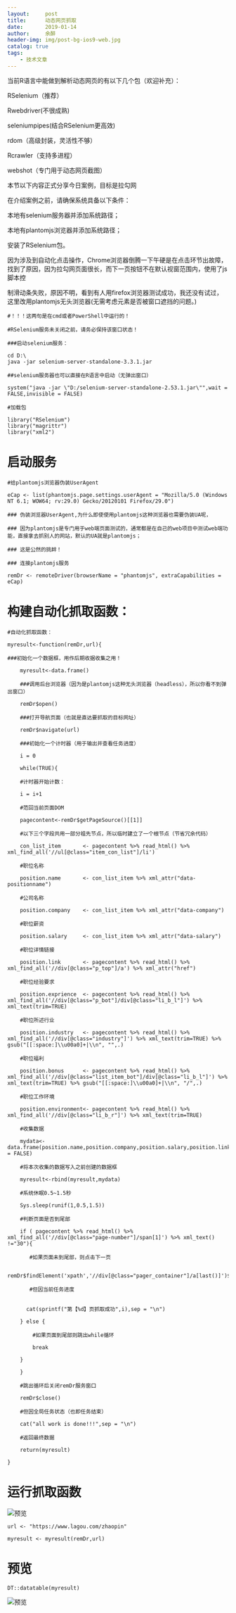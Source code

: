 ```yaml
---
layout:     post
title:      动态网页抓取
date:       2019-01-14
author:     余醉
header-img: img/post-bg-ios9-web.jpg
catalog: true
tags:
    - 技术文章
---
```


当前R语言中能做到解析动态网页的有以下几个包（欢迎补充）：

RSelenium（推荐）

Rwebdriver(不很成熟)

seleniumpipes(结合RSelenium更高效)

rdom（高级封装，灵活性不够）

Rcrawler（支持多进程）

webshot（专门用于动态网页截图）

本节以下内容正式分享今日案例，目标是拉勾网

在介绍案例之前，请确保系统具备以下条件：

本地有selenium服务器并添加系统路径；

本地有plantomjs浏览器并添加系统路径；

安装了RSelenium包。

因为涉及到自动化点击操作，Chrome浏览器倒腾一下午硬是在点击环节出故障，找到了原因，因为拉勾网页面很长，而下一页按钮不在默认视窗范围内，使用了js脚本控

制滑动条失败，原因不明，看到有人用firefox浏览器测试成功，我还没有试过，这里改用plantomjs无头浏览器(无需考虑元素是否被窗口遮挡的问题。)

	#！！！这两句是在cmd或者PowerShell中运行的！

	#RSelenium服务未关闭之前，请务必保持该窗口状态！

	###启动selenium服务：

	cd D:\
	java -jar selenium-server-standalone-3.3.1.jar

	##selenium服务器也可以直接在R语言中启动（无弹出窗口）

	system("java -jar \"D:/selenium-server-standalone-2.53.1.jar\"",wait = FALSE,invisible = FALSE)

	#加载包

	library("RSelenium")
	library("magrittr")
	library("xml2")

# 启动服务

	#给plantomjs浏览器伪装UserAgent

	eCap <- list(phantomjs.page.settings.userAgent = "Mozilla/5.0 (Windows NT 6.1; WOW64; rv:29.0) Gecko/20120101 Firefox/29.0")

	### 伪装浏览器UserAgent,为什么即使使用plantomjs这种浏览器也需要伪装UA呢，

	### 因为plantomjs是专门用于web端页面测试的，通常都是在自己的web项目中测试web端功能，直接拿去抓别人的网站，默认的UA就是plantomjs；

	### 这是公然的挑衅！

	### 连接plantomjs服务

	remDr <- remoteDriver(browserName = "phantomjs", extraCapabilities = eCap)

# 构建自动化抓取函数：
```
#自动化抓取函数：

myresult<-function(remDr,url){

###初始化一个数据框，用作后期收据收集之用！
    
    myresult<-data.frame() 
    
    ###调用后台浏览器（因为是plantomjs这种无头浏览器（headless），所以你看不到弹出窗口）
    
    remDr$open()
    
    ###打开导航页面（也就是直达要抓取的目标网址）
    
    remDr$navigate(url) 
    
    ###初始化一个计时器（用于输出并查看任务进度）
    
    i = 0
    
    while(TRUE){
        
	#计时器开始计数：
        
	i = i+1
        
	#范回当前页面DOM
        
	pagecontent<-remDr$getPageSource()[[1]]
        
	#以下三个字段共用一部分祖先节点，所以临时建立了一个根节点（节省冗余代码）
        
	con_list_item       <- pagecontent %>% read_html() %>% xml_find_all('//ul[@class="item_con_list"]/li')
        
	#职位名称
        
	position.name       <- con_list_item %>% xml_attr("data-positionname") 
        
	#公司名称
        
	position.company    <- con_list_item %>% xml_attr("data-company") 
        
	#职位薪资
        
	position.salary     <- con_list_item %>% xml_attr("data-salary") 
        
	#职位详情链接
        
	position.link       <- pagecontent %>% read_html() %>% xml_find_all('//div[@class="p_top"]/a') %>% xml_attr("href")
        
	#职位经验要求
        
	position.exprience  <- pagecontent %>% read_html() %>% xml_find_all('//div[@class="p_bot"]/div[@class="li_b_l"]') %>% xml_text(trim=TRUE) 
        
	#职位所述行业
        
	position.industry   <- pagecontent %>% read_html() %>% xml_find_all('//div[@class="industry"]') %>% xml_text(trim=TRUE) %>% gsub("[[:space:]\\u00a0]+|\\n", "",.)
        
	#职位福利
        
	position.bonus      <- pagecontent %>% read_html() %>% xml_find_all('//div[@class="list_item_bot"]/div[@class="li_b_l"]') %>% xml_text(trim=TRUE) %>% gsub("[[:space:]\\u00a0]+|\\n", "/",.)
        
	#职位工作环境
        
	position.environment<- pagecontent %>% read_html() %>% xml_find_all('//div[@class="li_b_r"]') %>% xml_text(trim=TRUE) 
        
	#收集数据
        
	mydata<- data.frame(position.name,position.company,position.salary,position.link,position.exprience,position.industry,position.bonus,position.environment,stringsAsFactors = FALSE)
        
	#将本次收集的数据写入之前创建的数据框
        
	myresult<-rbind(myresult,mydata)
        
	#系统休眠0.5~1.5秒
        
	Sys.sleep(runif(1,0.5,1.5))
        
	#判断页面是否到尾部
        
	if ( pagecontent %>% read_html() %>% xml_find_all('//div[@class="page-number"]/span[1]') %>% xml_text() !="30"){
           
	   #如果页面未到尾部，则点击下一页
           
	   remDr$findElement('xpath','//div[@class="pager_container"]/a[last()]')$clickElement()
           
	   #但因当前任务进度
           
	   
	  cat(sprintf("第【%d】页抓取成功",i),sep = "\n")
        
	} else {
            
	    #如果页面到尾部则跳出while循环
            
	    break
        
	}
    
    }
    
    #跳出循环后关闭remDr服务窗口
    
    remDr$close() 
    
    #但因全局任务状态（也即任务结束）
    
    cat("all work is done!!!",sep = "\n")
    
    #返回最终数据
    
    return(myresult)

}
```
# 运行抓取函数
![预览](https://pic2.zhimg.com/80/v2-82ee0fd56ff0d31765d9a5c334ea7711_hd.jpg)

	url <- "https://www.lagou.com/zhaopin"

	myresult <- myresult(remDr,url)

# 预览

	DT::datatable(myresult) 

![预览](https://pic1.zhimg.com/80/v2-9cfeeed51f127c05b345ee622b6fa838_hd.jpg)
